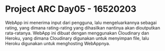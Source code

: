 # Project ARC Day05 - 16520203

WebApp ini menerima input dari pengguna, lalu mengeluarkannya sebagai rating, yang dimana rating-rating yang dihasilkan nantinya akan dioutputkan rata-ratanya.
WebApp ini dibuat dengan menggunakan Cloudinary dan Heroku, yang dimana Cloudinary digunakan untuk menyimpan file, lalu Heroku digunakan untuk menghosting  WebAppnya.
